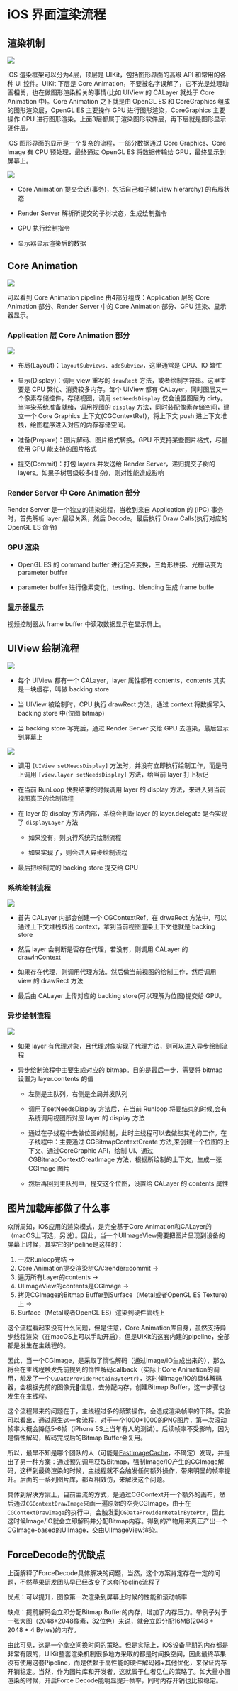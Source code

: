 # iOS 界面渲染流程

## 渲染机制

![](./../assets/RenderStructure.png)

iOS 渲染框架可以分为4层，顶层是 UIKit，包括图形界面的高级 API 和常用的各种 UI 控件。UIKit 下层是 Core Animation，不要被名字误解了，它不光是处理动画相关，也在做图形渲染相关的事情(比如 UIView 的 CALayer 就处于 Core Animation 中)。Core Animation 之下就是由 OpenGL ES 和 CoreGraphics 组成的图形渲染层，OpenGL ES 主要操作 GPU 进行图形渲染，CoreGraphics 主要操作 CPU 进行图形渲染。上面3层都属于渲染图形软件层，再下层就是图形显示硬件层。

iOS 图形界面的显示是一个复杂的流程，一部分数据通过 Core Graphics、Core Image 有 CPU 预处理，最终通过 OpenGL ES 将数据传输给 GPU，最终显示到屏幕上。

![](./../assets/RenderPipeline.png)

- Core Animation 提交会话(事务)，包括自己和子树(view hierarchy) 的布局状态

- Render Server 解析所提交的子树状态，生成绘制指令

- GPU 执行绘制指令

- 显示器显示渲染后的数据

## Core Animation

![](./../assets/APM-CoreAnimationPipeline.png)

可以看到 Core Animation pipeline 由4部分组成：Application 层的 Core Animation 部分、Render Server 中的 Core Animation 部分、GPU 渲染、显示器显示。

### Application 层 Core Animation 部分

![](./../assets/CoreAnimationCommit.png)

- 布局(Layout)：`layoutSubviews`、`addSubview`，这里通常是 CPU、IO 繁忙

- 显示(Display)：调用 view 重写的 `drawRect` 方法，或者绘制字符串。这里主要是 CPU 繁忙、消费较多内存。每个 UIView 都有 CALayer，同时图层又一个像素存储控件，存储视图，调用 `setNeedsDisplay` 仅会设置图层为 dirty。当渲染系统准备就绪，调用视图的 `display` 方法，同时装配像素存储空间，建立一个 Core Graphics 上下文(CGContextRef)，将上下文 push 进上下文堆栈，绘图程序进入对应的内存存储空间。

- 准备(Prepare)：图片解码、图片格式转换。GPU 不支持某些图片格式，尽量使用 GPU 能支持的图片格式

- 提交(Commit)：打包 layers 并发送给 Render Server，递归提交子树的 layers。如果子树层级较多(复杂)，则对性能造成影响

### Render Server 中 Core Animation 部分

Render Server 是一个独立的渲染进程，当收到来自 Application 的 (IPC) 事务时，首先解析 layer 层级关系，然后 Decode。最后执行 Draw Calls(执行对应的 OpenGL ES 命令)

### GPU 渲染

- OpenGL ES 的 command buffer 进行定点变换，三角形拼接、光栅话变为 parameter buffer

- parameter buffer 进行像素变化，testing、blending 生成 frame buffe

### 显示器显示

视频控制器从 frame buffer 中读取数据显示在显示屏上。

## UIView 绘制流程

![](./../assets/UIRenderPipeline.png)

- 每个 UIView 都有一个 CALayer，layer 属性都有 contents，contents 其实是一块缓存，叫做 backing store

- 当 UIView 被绘制时，CPU 执行 drawRect 方法，通过 context 将数据写入 backing store 中(位图 bitmap)

- 当 backing store 写完后，通过 Render Server 交给 GPU 去渲染，最后显示到屏幕上

![](./../assets/UIViewRenderPipeline.png)

- 调用 `[UIView setNeedsDisplay]` 方法时，并没有立即执行绘制工作，而是马上调用 `[view.layer setNeedsDisplay]` 方法，给当前 layer 打上标记

- 在当前 RunLoop 快要结束的时候调用 layer 的 display 方法，来进入到当前视图真正的绘制流程

- 在 layer 的 display 方法内部，系统会判断 layer 的 layer.delegate 是否实现了 `displayLayer` 方法
  
  - 如果没有，则执行系统的绘制流程
  
  - 如果实现了，则会进入异步绘制流程

- 最后把绘制完的 backing store 提交给 GPU

### 系统绘制流程

![](./../assets/iOSRenderProcess.png)

- 首先 CALayer 内部会创建一个 CGContextRef，在 drwaRect 方法中，可以通过上下文堆栈取出 context，拿到当前视图渲染上下文也就是 backing store

- 然后 layer 会判断是否存在代理，若没有，则调用 CALayer 的 drawInContext

- 如果存在代理，则调用代理方法。然后做当前视图的绘制工作，然后调用 view 的 drawRect 方法

- 最后由 CALayer 上传对应的 backing store(可以理解为位图)提交给 GPU。

### 异步绘制流程

![](./../assets/iOSAsyncRender.png)

- 如果 layer 有代理对象，且代理对象实现了代理方法，则可以进入异步绘制流程

- 异步绘制流程中主要生成对应的 bitmap。目的是最后一步，需要将 bitmap 设置为 layer.contents 的值
  
  - 左侧是主队列，右侧是全局并发队列
  
  - 调用了setNeedsDiaplay 方法后，在当前 Runloop 将要结束的时候,会有系统调用视图所对应 layer 的 display 方法
  
  - 通过在子线程中去做位图的绘制，此时主线程可以去做些其他的工作。在子线程中：主要通过 CGBitmapContextCreate 方法,来创建一个位图的上下文、通过CoreGraphic API，绘制 UI、通过 CGBitmapContextCreatImage 方法，根据所绘制的上下文，生成一张 CGImage 图片
  
  - 然后再回到主队列中，提交这个位图，设置给 CALayer 的 contents 属性

## 图片加载库都做了什么事

众所周知，iOS应用的渲染模式，是完全基于Core Animation和CALayer的（macOS上可选，另说）。因此，当一个UIImageView需要把图片呈现到设备的屏幕上时候，其实它的Pipeline是这样的：

1. 一次Runloop完结 -> 
2. Core Animation提交渲染树CA::render::commit ->
3. 遍历所有Layer的contents ->
4. UIImageView的contents是CGImage ->
5. 拷贝CGImage的Bitmap Buffer到Surface（Metal或者OpenGL ES Texture）上 ->
6. Surface（Metal或者OpenGL ES）渲染到硬件管线上

这个流程看起来没有什么问题，但是注意，Core Animation库自身，虽然支持异步线程渲染（在macOS上可以手动开启），但是UIKit的这套内建的pipeline，全部都是发生在主线程的。

因此，当一个CGImage，是采取了惰性解码（通过Image/IO生成出来的），那么将会在主线程触发先前提到的惰性解码callback（实际上Core Animation的调用，触发了一个`CGDataProviderRetainBytePtr`），这时候Image/IO的具体解码器，会根据先前的图像元信息，去分配内存，创建Bitmap Buffer，这一步骤也发生在主线程。

这个流程带来的问题在于，主线程过多的频繁操作，会造成渲染帧率的下降。实验可以看出，通过原生这一套流程，对于一个1000*1000的PNG图片，第一次滚动帧率大概会降低5-6帧（iPhone 5S上当年有人的测试）。后续帧率不受影响，因为是惰性解码，解码完成后的Bitmap Buffer会复用。

所以，最早不知是哪个团队的人（可能是[FastImageCache](https://github.com/path/FastImageCache)，不确定）发现，并提出了另一种方案：通过预先调用获取Bitmap，强制Image/IO产生的CGImage解码，这样到最终渲染的时候，主线程就不会触发任何额外操作，带来明显的帧率提升。后面的一系列图片库，都互相效仿，来解决这个问题。

具体到解决方案上，目前主流的方式，是通过CGContext开一个额外的画布，然后通过`CGContextDrawImage`来画一遍原始的空壳CGImage，由于在`CGContextDrawImage`的执行中，会触发到`CGDataProviderRetainBytePtr`，因此这时候Image/IO就会立即解码并分配Bitmap内存。得到的产物用来真正产出一个CGImage-based的UIImage，交由UIImageView渲染。

## ForceDecode的优缺点

上面解释了ForceDecode具体解决的问题，当然，这个方案肯定存在一定的问题，不然苹果研发团队早已经改变了这套Pipeline流程了

优点：可以提升，图像第一次渲染到屏幕上时候的性能和滚动帧率

缺点：提前解码会立即分配Bitmap Buffer的内存，增加了内存压力。举例子对于一张大图（2048*2048像素，32位色）来说，就会立即分配16MB(2048 * 2048 * 4 Bytes)的内存。

由此可见，这是一个拿空间换时间的策略。但是实际上，iOS设备早期的内存都是非常有限的，UIKit整套渲染机制很多地方采取的都是时间换空间，因此最终苹果没有使用这套Pipeline，而是依赖于高性能的硬件解码器+其他优化，来保证内存开销稳定。当然，作为图片库和开发者，这就属于仁者见仁的策略了。如大量小图渲染的时候，开启Force Decode能明显提升帧率，同时内存开销也比较稳定。
